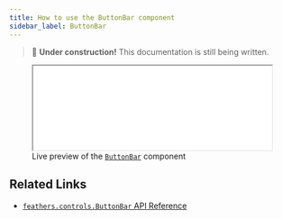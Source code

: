 ```yaml
---
title: How to use the ButtonBar component
sidebar_label: ButtonBar
---
```


> 🚧 **Under construction!** This documentation is still being written.

<figure>
<iframe src="/learn/haxe-openfl/samples/button-bar.html" width="100%" height="150"></iframe>
<figcaption>Live preview of the <a href="https://api.feathersui.com/current/feathers/controls/ButtonBar.html"><code>ButtonBar</code></a> component</figcaption>
</figure>

## Related Links

- [`feathers.controls.ButtonBar` API Reference](https://api.feathersui.com/current/feathers/controls/ButtonBar.html)
